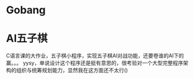 # Gobang
<h1>AI五子棋</h1>
C语言课的大作业，五子棋小程序，实现五子棋AI对战功能，还要卷谁的AI下的赢。。。
yysy，单说设计这个程序还是挺有意思的，很考验对一个大型完整程序架构的组织与统筹规划能力，显然我在这方面还不太行()
